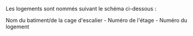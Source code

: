 Les logements sont nommés suivant le schéma ci-dessous :

Nom du batiment/de la cage d'escalier  - Numéro de l'étage - Numéro du logement